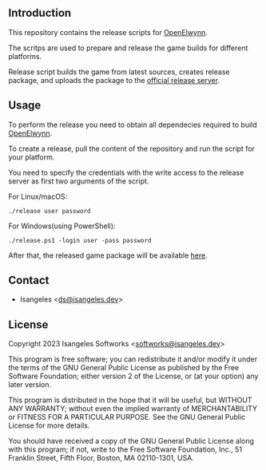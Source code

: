 ## Introduction
This repository contains the release scripts for [OpenElwynn](https://github.com/isangeles-softworks/openelwynn).

The scritps are used to prepare and release the game builds for different platforms.

Release script builds the game from latest sources, creates release package, and uploads the package to the [official release server](https://my.opendesktop.org/s/H4w5fXbfW7ZETsk).

## Usage
To perform the release you need to obtain all dependecies required to build [OpenElwynn](https://github.com/isangeles-softworks/openelwynn).

To create a release, pull the content of the repository and run the script for your platform.

You need to specify the credentials with the write access to the release server as first two arguments of the script.

For Linux/macOS:
```
./release user password
```

For Windows(using PowerShell):
```
./release.ps1 -login user -pass password
```

After that, the released game package will be available [here](https://my.opendesktop.org/s/H4w5fXbfW7ZETsk).

## Contact
* Isangeles <<ds@isangeles.dev>>

## License
Copyright 2023 Isangeles Softworks <<softworks@isangeles.dev>>

This program is free software; you can redistribute it and/or modify
it under the terms of the GNU General Public License as published by
the Free Software Foundation; either version 2 of the License, or
(at your option) any later version.

This program is distributed in the hope that it will be useful,
but WITHOUT ANY WARRANTY; without even the implied warranty of
MERCHANTABILITY or FITNESS FOR A PARTICULAR PURPOSE.  See the
GNU General Public License for more details.

You should have received a copy of the GNU General Public License
along with this program; if not, write to the Free Software
Foundation, Inc., 51 Franklin Street, Fifth Floor, Boston,
MA 02110-1301, USA.

